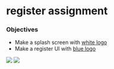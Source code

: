 <h1>register assignment</h1>

<h3>Objectives</h3>

<ul>
    <li>Make a splash screen with <a href="https://github.com/alirabah93/Android/blob/master/harriAssignments/JobFinder/assignmentResources/svg/Logo.svg">white logo</a></li>
    <li>Make a register UI with <a href="https://github.com/alirabah93/Android/blob/master/harriAssignments/JobFinder/assignmentResources/svg/Logo_blue.svg">blue logo</a></li>
</ul>

<!-- <img scr="https://github.com/alirabah93/Android/blob/master/harriAssignments/JobFinder/assignmentResources/screenShots/Splash.png"/>
<img scr="https://github.com/alirabah93/Android/blob/master/harriAssignments/JobFinder/assignmentResources/screenShots/Register.jpg" alt="Register"/>
<img scr="https://github.com/alirabah93/Android/blob/master/harriAssignments/JobFinder/assignmentResources/screenShots/Register_-_Active.png" alt="Register_Active"/> -->

<img src="https://github.com/alirabah93/Coding-Dojo/blob/master/MERN/react/firstJSX/your-project-name-here/screenshots/pic1.jpg"/>
<img src="https://github.com/alirabah93/Android/blob/master/harriAssignments/JobFinder/assignmentResources/screenShots/Register.jpg"/>



